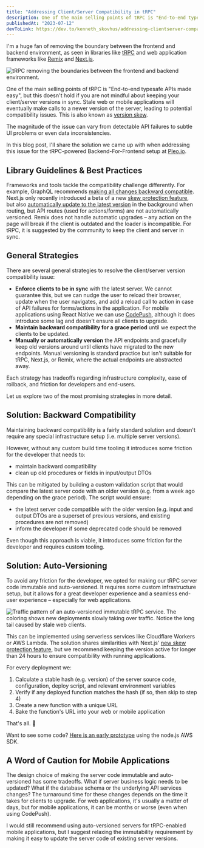 ```yaml
---
title: "Addressing Client/Server Compatibility in tRPC"
description: One of the main selling points of tRPC is "End-to-end typesafe APIs made easy", but this doesn't hold if you are not mindful about keeping your client/server versions in sync.
publishedAt: "2023-07-12"
devToLink: https://dev.to/kenneth_skovhus/addressing-clientserver-compatibility-in-trpc-9le
---
```


I'm a huge fan of removing the boundary between the frontend and backend environment, as seen in libraries like [tRPC](https://trpc.io/) and web application frameworks like [Remix](https://remix.run/) and [Next.js](https://vercel.com/solutions/nextjs).

![tRPC removing the boundaries between the frontend and backend environment.](/blog/trpc.png)

One of the main selling points of tRPC is "End-to-end typesafe APIs made easy", but this doesn't hold if you are not mindful about keeping your client/server versions in sync. Stale web or mobile applications will eventually make calls to a newer version of the server, leading to potential compatibility issues. This is also known as [version skew](https://www.industrialempathy.com/posts/version-skew/).

The magnitude of the issue can vary from detectable API failures to subtle UI problems or even data inconsistencies.

In this blog post, I'll share the solution we came up with when addressing this issue for the tRPC-powered Backend-For-Frontend setup at [Pleo.io](https://www.pleo.io/).

## Library Guidelines & Best Practices

Frameworks and tools tackle the compatibility challenge differently. For example, GraphQL recommends [making all changes backward compatible](https://graphql.org/learn/best-practices/#versioning). Next.js only recently introduced a beta of a new [skew protection feature](https://vercel.com/blog/version-skew-protection), but also [automatically update to the latest version](https://nextjs.org/docs/deployment#automatic-updates) in the background when routing, but API routes (used for actions/forms) are not automatically versioned. Remix does not handle automatic upgrades – any action on the page will break if the client is outdated and the loader is incompatible. For tRPC, it is suggested by the community to keep the client and server in sync.


## General Strategies

There are several general strategies to resolve the client/server version compatibility issue:

- **Enforce clients to be in sync** with the latest server. We cannot guarantee this, but we can nudge the user to reload their browser, update when the user navigates, and add a reload call to action in case of API failures for forms/actions in the application. For mobile applications using React Native we can use [CodePush](https://github.com/microsoft/react-native-code-push), although it does introduce some lag and doesn't ensure all clients to upgrade.
- **Maintain backward compatibility for a grace period** until we expect the clients to be updated.
- **Manually or automatically version** the API endpoints and gracefully keep old versions around until clients have migrated to the new endpoints. Manual versioning is standard practice but isn't suitable for tRPC, Next.js, or Remix, where the actual endpoints are abstracted away.

Each strategy has tradeoffs regarding infrastructure complexity, ease of rollback, and friction for developers and end-users.

Let us explore two of the most promising strategies in more detail.

## Solution: Backward Compatibility

Maintaining backward compatibility is a fairly standard solution and doesn't require any special infrastructure setup (i.e. multiple server versions).

However, without any custom build time tooling it introduces some friction for the developer that needs to:
- maintain backward compatibility
- clean up old procedures or fields in input/output DTOs

This can be mitigated by building a custom validation script that would compare the latest server code with an older version (e.g. from a week ago depending on the grace period). The script would ensure:
- the latest server code compatible with the older version (e.g. input and output DTOs are a superset of previous versions, and existing procedures are not removed)
- inform the developer if some deprecated code should be removed

Even though this approach is viable, it introduces some friction for the developer and requires custom tooling.

## Solution: Auto-Versioning

To avoid any friction for the developer, we opted for making our tRPC server code immutable and auto-versioned. It requires some custom infrastructure setup, but it allows for a great developer experience and a seamless end-user experience – especially for web applications.

![Traffic pattern of an auto-versioned immutable tRPC service. The coloring shows new deployments slowly taking over traffic. Notice the long tail caused by stale web clients.](./blog/bff-traffic.png)

This can be implemented using serverless services like Cloudflare Workers or AWS Lambda. The solution shares similarities with Next.js' [new skew protection feature](https://vercel.com/blog/version-skew-protection), but we recommend keeping the version active for longer than 24 hours to ensure compatibility with running applications.

For every deployment we:
1) Calculate a stable hash (e.g. version) of the server source code, configuration, deploy script, and relevant environment variables
2) Verify if any deployed function matches the hash (if so, then skip to step 4)
3) Create a new function with a unique URL
4) Bake the function's URL into your web or mobile application

That's all. 🥂

Want to see some code? [Here is an early prototype](https://github.com/skovhus/auto-versioned-trpc-aws-lambda) using the node.js AWS SDK.

## A Word of Caution for Mobile Applications

The design choice of making the server code immutable and auto-versioned has some tradeoffs. What if server business logic needs to be updated? What if the database schema or the underlying API services changes? The turnaround time for these changes depends on the time it takes for clients to upgrade. For web applications, it's usually a matter of days, but for mobile applications, it can be months or worse (even when using CodePush).

I would still recommend using auto-versioned servers for tRPC-enabled mobile applications, but I suggest relaxing the immutability requirement by making it easy to update the server code of existing server versions.
